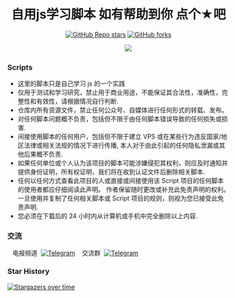<div align="center">
<h1 align="center">自用js学习脚本 如有帮助到你 点个★吧</h1>

<a href="https://github.com/meetclover/javascript/stargazers"><img alt="GitHub Repo stars" src="https://img.shields.io/github/stars/meetclover/javascript?color=yellow&logo=riseup&logoColor=yellow&style=flat-square"></a>
<a href="https://github.com/meetclover/javascript/network/members"><img alt="GitHub forks" src="https://img.shields.io/github/forks/meetclover/javascript?color=orange&style=flat-square"></a>

</div>
                                           
&emsp;&emsp;&emsp;&emsp;&emsp;&emsp;&emsp;&emsp;&emsp;&emsp;&emsp;&emsp;&emsp;&emsp;&emsp;&emsp;&emsp;&emsp;&emsp;![](http://profile-counter.glitch.me/meetclover/count.svg)

### Scripts

- 这里的脚本只是自己学习 js 的一个实践
- 仅用于测试和学习研究，禁止用于商业用途，不能保证其合法性，准确性，完整性和有效性，请根据情况自行判断.
- 仓库内所有资源文件，禁止任何公众号、自媒体进行任何形式的转载、发布。
- 对任何脚本问题概不负责，包括但不限于由任何脚本错误导致的任何损失或损害.
- 间接使用脚本的任何用户，包括但不限于建立 VPS 或在某些行为违反国家/地区法律或相关法规的情况下进行传播, 本人对于由此引起的任何隐私泄漏或其他后果概不负责.
- 如果任何单位或个人认为该项目的脚本可能涉嫌侵犯其权利，则应及时通知并提供身份证明，所有权证明，我们将在收到认证文件后删除相关脚本.
- 任何以任何方式查看此项目的人或直接或间接使用该 Script 项目的任何脚本的使用者都应仔细阅读此声明。 作者保留随时更改或补充此免责声明的权利。一旦使用并复制了任何相关脚本或 Script 项目的规则，则视为您已接受此免责声明.
- 您必须在下载后的 24 小时内从计算机或手机中完全删除以上内容.


### 交流

</a>&nbsp;&nbsp;&nbsp;电报频道&nbsp;&nbsp;<a href="https://t.me/+lcqIJcXP4y1mYTE1"><img alt="Telegram" src="https://img.shields.io/badge/chat-telegram-blue.svg?logo=telegram&style=flat-square"/></a>
&nbsp;&nbsp;&nbsp;交流群&nbsp;&nbsp;[![Telegram](https://img.shields.io/static/v1?label=Telegram&message=Chat&color=0088cc)](https://t.me/+tJ8njW5gWbVkMTA9_scripts)


### Star History

[![Stargazers over time](https://starchart.cc/meetclover/JavaScript.svg)](https://starchart.cc/meetclover/JavaScript)

